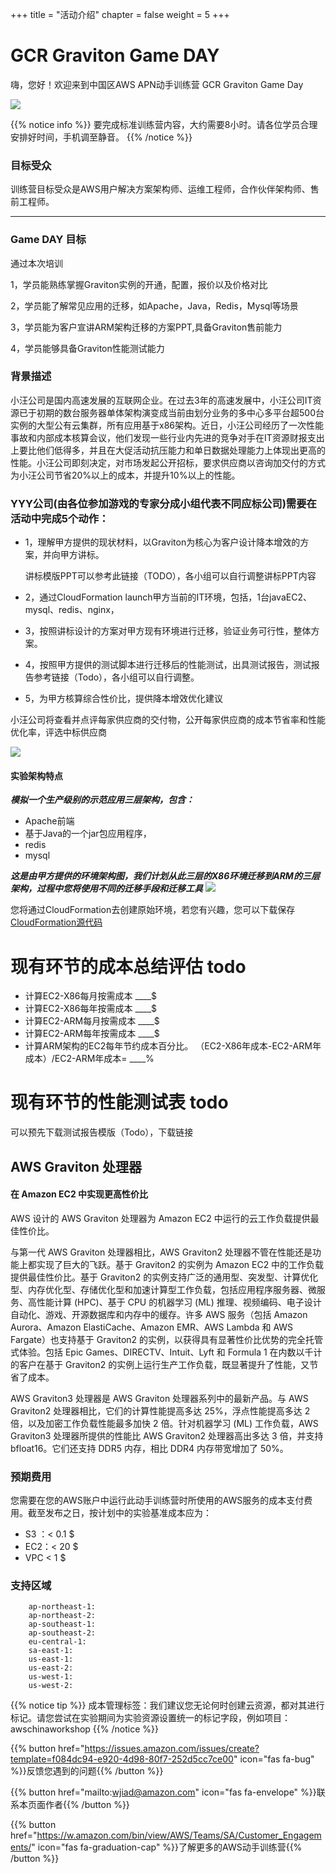 +++
title = "活动介绍"
chapter = false
weight = 5
+++

# GCR Graviton Game DAY


嗨，您好！欢迎来到中国区AWS APN动手训练营 GCR Graviton Game Day


![](/images/apn-logo.jpg)


{{% notice info %}}
要完成标准训练营内容，大约需要8小时。请各位学员合理安排好时间，手机调至静音。
{{% /notice  %}}
### 目标受众

训练营目标受众是AWS用户解决方案架构师、运维工程师，合作伙伴架构师、售前工程师。

---
### Game DAY 目标
通过本次培训

1，学员能熟练掌握Graviton实例的开通，配置，报价以及价格对比

2，学员能了解常见应用的迁移，如Apache，Java，Redis，Mysql等场景

3，学员能为客户宣讲ARM架构迁移的方案PPT,具备Graviton售前能力

4，学员能够具备Graviton性能测试能力

### 背景描述

小汪公司是国内高速发展的互联网企业。在过去3年的高速发展中，小汪公司IT资源已于初期的数台服务器单体架构演变成当前由划分业务的多中心多平台超500台实例的大型公有云集群，所有应用基于x86架构。近日，小汪公司经历了一次性能事故和内部成本核算会议，他们发现一些行业内先进的竞争对手在IT资源财报支出上要比他们低得多，并且在大促活动抗压能力和单日数据处理能力上体现出更高的性能。小汪公司即刻决定，对市场发起公开招标，要求供应商以咨询加交付的方式为小汪公司节省20%以上的成本，并提升10%以上的性能。

### YYY公司(由各位参加游戏的专家分成小组代表不同应标公司)需要在活动中完成5个动作：

* 1，理解甲方提供的现状材料，以Graviton为核心为客户设计降本增效的方案，并向甲方讲标。

    讲标模版PPT可以参考此链接（TODO），各小组可以自行调整讲标PPT内容

* 2，通过CloudFormation launch甲方当前的IT环境，包括，1台javaEC2、mysql、redis、nginx， 
* 3，按照讲标设计的方案对甲方现有环境进行迁移，验证业务可行性，整体方案。
* 4，按照甲方提供的测试脚本进行迁移后的性能测试，出具测试报告，测试报告参考链接（Todo），各小组可以自行调整。
* 5，为甲方核算综合性价比，提供降本增效优化建议


小汪公司将查看并点评每家供应商的交付物，公开每家供应商的成本节省率和性能优化率，评选中标供应商


![](/images/GameDay-1260x630.jpg)

#### 实验架构特点
***模拟一个生产级别的示范应用三层架构，包含：***

* Apache前端
* 基于Java的一个jar包应用程序，
* redis
* mysql


***这是由甲方提供的环境架构图，我们计划从此三层的X86环境迁移到ARM的三层架构，过程中您将使用不同的迁移手段和迁移工具***
![](/images/gamedayaws.png)

您将通过CloudFormation去创建原始环境，若您有兴趣，您可以下载保存[CloudFormation源代码](https://awspsa-quickstart.s3.cn-northwest-1.amazonaws.com.cn/gravitongameday/1_graviton-gameday-master.template)

# 现有环节的成本总结评估 todo

* 计算EC2-X86每月按需成本  ____$
* 计算EC2-X86每年按需成本  ____$
* 计算EC2-ARM每月按需成本  ____$
* 计算EC2-ARM每年按需成本  ____$
* 计算ARM架构的EC2每年节约成本百分比。 （EC2-X86年成本-EC2-ARM年成本）/EC2-ARM年成本= ____%

# 现有环节的性能测试表 todo

可以预先下载测试报告模版（Todo），下载链接


## AWS Graviton 处理器
#### 在 Amazon EC2 中实现更高性价比


AWS 设计的 AWS Graviton 处理器为 Amazon EC2 中运行的云工作负载提供最佳性价比。

与第一代 AWS Graviton 处理器相比，AWS Graviton2 处理器不管在性能还是功能上都实现了巨大的飞跃。基于 Graviton2 的实例为 Amazon EC2 中的工作负载提供最佳性价比。基于 Graviton2 的实例支持广泛的通用型、突发型、计算优化型、内存优化型、存储优化型和加速计算型工作负载，包括应用程序服务器、微服务、高性能计算 (HPC)、基于 CPU 的机器学习 (ML) 推理、视频编码、电子设计自动化、游戏、开源数据库和内存中的缓存。许多 AWS 服务（包括 Amazon Aurora、Amazon ElastiCache、Amazon EMR、AWS Lambda 和 AWS Fargate）也支持基于 Graviton2 的实例，以获得具有显著性价比优势的完全托管式体验。包括 Epic Games、DIRECTV、Intuit、Lyft 和 Formula 1 在内数以千计的客户在基于 Graviton2 的实例上运行生产工作负载，既显著提升了性能，又节省了成本。

AWS Graviton3 处理器是 AWS Graviton 处理器系列中的最新产品。与 AWS Graviton2 处理器相比，它们的计算性能提高多达 25%，浮点性能提高多达 2 倍，以及加密工作负载性能最多加快 2 倍。针对机器学习 (ML) 工作负载，AWS Graviton3 处理器所提供的性能比 AWS Graviton2 处理器高出多达 3 倍，并支持 bfloat16。它们还支持 DDR5 内存，相比 DDR4 内存带宽增加了 50%。





### 预期费用

您需要在您的AWS账户中运行此动手训练营时所使用的AWS服务的成本支付费用。截至发布之日，按计划中的实验基准成本应为：

* S3 ：< 0.1 $
* EC2：< 20 $
* VPC < 1 $


### 支持区域
```
    ap-northeast-1:
    ap-northeast-2:
    ap-southeast-1:
    ap-southeast-2:
    eu-central-1:
    sa-east-1:
    us-east-1:
    us-east-2:
    us-west-1:
    us-west-2:
```

{{% notice tip %}}
成本管理标签：我们建议您无论何时创建云资源，都对其进行标记。请您尝试在实验期间为实验资源设置统一的标记字段，例如项目：awschinaworkshop
{{% /notice %}}





{{% button href="https://issues.amazon.com/issues/create?template=f084dc94-e920-4d98-80f7-252d5cc7ce00" icon="fas fa-bug" %}}反馈您遇到的问题{{% /button %}}


{{% button href="mailto:wjiad@amazon.com" icon="fas fa-envelope" %}}联系本页面作者{{% /button %}}


{{% button href="https://w.amazon.com/bin/view/AWS/Teams/SA/Customer_Engagements/" icon="fas fa-graduation-cap" %}}了解更多的AWS动手训练营{{% /button %}}



